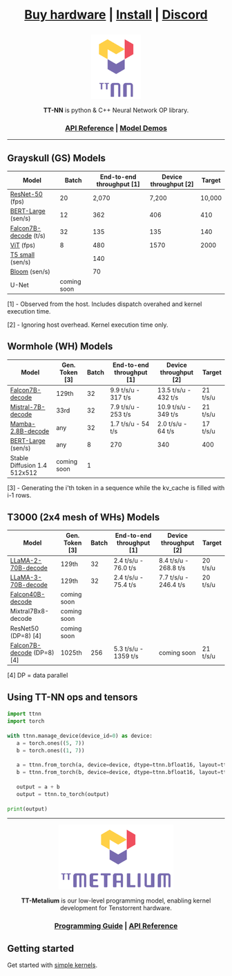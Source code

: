 <div align="center">

<h1>

[Buy hardware](https://tenstorrent.com/cards/) | [Install](./INSTALLING.md) | [Discord](https://discord.gg/tvhGzHQwaj)

</h1>

<img src="./docs/source/common/_static/tt_nn_w_logo.png" alt="ttnn logo" height="150"/>

**TT-NN** is python & C++ Neural Network OP library.

<h3>

[API Reference](https://tenstorrent.github.io/tt-metal/latest/ttnn) | [Model Demos](./models/demos/)

</h3>

</div>

---

## Grayskull (GS) Models

| Model                                                      | Batch               | End-to-end throughput [1]    | Device throughput [2]       | Target                              |
|----------------------------------------------------------  |---------------------|------------------------------|-----------------------------|-------------------------------------|
| [ResNet-50](./models/demos/resnet) (fps)                   | 20                  | 2,070                        | 7,200                       | 10,000                              |
| [BERT-Large](./models/demos/bert) (sen/s)                  | 12                  | 362                          | 406                         | 410                                 |
| [Falcon7B-decode](./models/demos/ttnn_falcon7b) (t/s)      | 32                  | 135                          | 135                         | 140                                 |
| [ViT](./models/demos/grayskull/vit) (fps)                  | 8                   | 480                          | 1570                        | 2000                                |
| [T5 small](.models/demos/grayskull/t5) (sen/s)             |                     | 140                          |                             |                                     |
| [Bloom](.models/demos/grayskull/functional_bloom) (sen/s)  |                     | 70                           |                             |                                     |
| U-Net                                                      | coming soon         |                              |                             |                                     |

[1] - Observed from the host. Includes dispatch overahed and kernel execution time.

[2] - Ignoring host overhead. Kernel execution time only.

## Wormhole (WH) Models

| Model                                                       | Gen. Token [3]     |  Batch               | End-to-end throughput [1]   | Device throughput [2]       | Target         |
|-------------------------------------------------------------|--------------------|----------------------|-----------------------------|-----------------------------|----------------|
| [Falcon7B-decode](./models/demos/wormhole/falcon7b)         | 129th              | 32                   | 9.9 t/s/u - 317 t/s         | 13.5 t/s/u - 432 t/s        | 21 t/s/u       |∑
| [Mistral-7B-decode](./models/demos/wormhole/mistral7b)      |  33rd              | 32                   | 7.9 t/s/u - 253 t/s         | 10.9 t/s/u - 349 t/s        | 21 t/s/u       |
| [Mamba-2.8B-decode](./models/demos/mamba)                   |  any               | 32                   | 1.7 t/s/u -  54 t/s         | 2.0 t/s/u - 64 t/s          | 17 t/s/u       |
| [BERT-Large](./models/demos/metal_BERT_large_11/) (sen/s)    | any            |  8                  | 270                          | 340                         | 400                                 |
| Stable Diffusion 1.4 512x512                                | coming soon        | 1                    |                             |                             |                |

[3] - Generating the i'th token in a sequence while the kv_cache is filled with i-1 rows.

## T3000 (2x4 mesh of WHs) Models

| Model                                                         | Gen. Token [3]     |  Batch               | End-to-end throughput [1]   | Device throughput [2]       | Target         |
|---------------------------------------------------------------|--------------------|----------------------|-----------------------------|-----------------------------|----------------|
| [LLaMA-2-70B-decode](./models/demos/t3000/llama2_70b)         | 129th              |  32                  | 2.4 t/s/u - 76.0 t/s       |  8.4 t/s/u - 268.8 t/s      |   20 t/s/u     |
| [LLaMA-3-70B-decode](./models/demos/t3000/llama3_70b)         | 129th              |  32                  | 2.4 t/s/u - 75.4 t/s       |  7.7 t/s/u - 246.4 t/s      |   20 t/s/u     |
| [Falcon40B-decode](./models/demos/t3000/falcon40b)            | coming soon        |                      |                             |                             |                |
| Mixtral7Bx8-decode                                            | coming soon        |                      |                             |                             |                |
| ResNet50 (DP=8) [4]                                           | coming soon        |                      |                             |                             |                |
| [Falcon7B-decode](./models/demos/t3000/falcon7b) (DP=8) [4]   | 1025th             |  256                 | 5.3 t/s/u - 1359 t/s        |  coming soon                |   21 t/s/u     |

[4] DP = data parallel

## Using TT-NN ops and tensors

```python
import ttnn
import torch

with ttnn.manage_device(device_id=0) as device:
   a = torch.ones((5, 7))
   b = torch.ones((1, 7))

   a = ttnn.from_torch(a, device=device, dtype=ttnn.bfloat16, layout=ttnn.TILE_LAYOUT)
   b = ttnn.from_torch(b, device=device, dtype=ttnn.bfloat16, layout=ttnn.TILE_LAYOUT)

   output = a + b
   output = ttnn.to_torch(output)

print(output)
```

---

<div align="center">

<img src="./docs/source/common/_static/tt_metalium_w_logo.png" alt="TT-Metalium logo" height="150"/>

**TT-Metalium** is our low-level programming model, enabling kernel development for Tenstorrent hardware.


<h3>

[Programming Guide](./METALIUM_GUIDE.md) | [API Reference](https://tenstorrent.github.io/tt-metal/latest/tt-metalium)

</h3>
</div>

## Getting started

Get started with [simple kernels](https://tenstorrent.github.io/tt-metal/latest/tt-metalium/tt_metal/examples/index.html).
